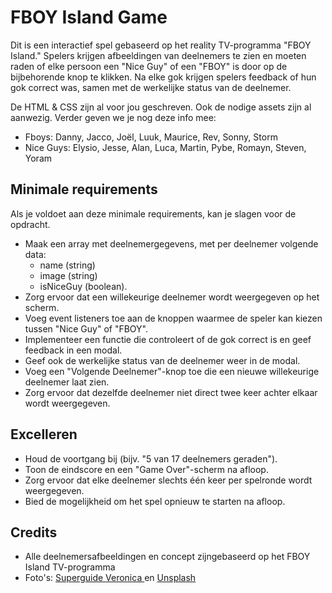 # FBOY Island Game

Dit is een interactief spel gebaseerd op het reality TV-programma "FBOY Island." Spelers krijgen afbeeldingen van deelnemers te zien en moeten raden of elke persoon een "Nice Guy" of een "FBOY" is door op de bijbehorende knop te klikken. Na elke gok krijgen spelers feedback of hun gok correct was, samen met de werkelijke status van de deelnemer.

De HTML & CSS zijn al voor jou geschreven. Ook de nodige assets zijn al aanwezig. Verder geven we je nog deze info mee:

- Fboys: Danny, Jacco, Joël, Luuk, Maurice, Rev, Sonny, Storm
- Nice Guys: Elysio, Jesse, Alan, Luca, Martin, Pybe, Romayn, Steven, Yoram

## Minimale requirements

Als je voldoet aan deze minimale requirements, kan je slagen voor de opdracht.

- Maak een array met deelnemergegevens, met per deelnemer volgende data:
  - name (string)
  - image (string)
  - isNiceGuy (boolean).
- Zorg ervoor dat een willekeurige deelnemer wordt weergegeven op het scherm.
- Voeg event listeners toe aan de knoppen waarmee de speler kan kiezen tussen "Nice Guy" of "FBOY".
- Implementeer een functie die controleert of de gok correct is en geef feedback in een modal.
- Geef ook de werkelijke status van de deelnemer weer in de modal.
- Voeg een "Volgende Deelnemer"-knop toe die een nieuwe willekeurige deelnemer laat zien.
- Zorg ervoor dat dezelfde deelnemer niet direct twee keer achter elkaar wordt weergegeven.

## Excelleren

- Houd de voortgang bij (bijv. "5 van 17 deelnemers geraden").
- Toon de eindscore en een "Game Over"-scherm na afloop.
- Zorg ervoor dat elke deelnemer slechts één keer per spelronde wordt weergegeven.
- Bied de mogelijkheid om het spel opnieuw te starten na afloop.

## Credits

- Alle deelnemersafbeeldingen en concept zijngebaseerd op het FBOY Island TV-programma
- Foto's: [Superguide Veronica ](https://www.veronicasuperguide.nl/nieuws/deze-mannen-doen-mee-aan-fboy-island-nederland-op-hbo-max) en [Unsplash](https://unsplash.com)
